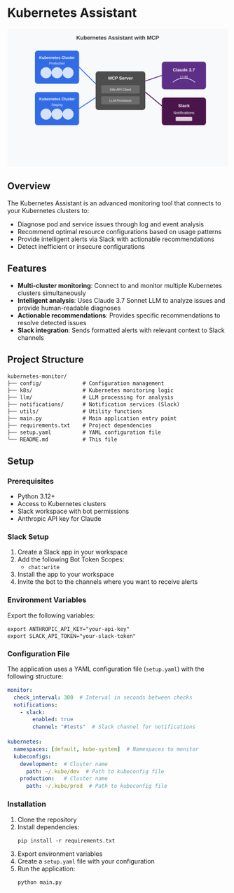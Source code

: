 # Kubernetes Assistant

![Architecture](./svg/architecture.svg)

## Overview
The Kubernetes Assistant is an advanced monitoring tool that connects to your Kubernetes clusters to:

- Diagnose pod and service issues through log and event analysis
- Recommend optimal resource configurations based on usage patterns
- Provide intelligent alerts via Slack with actionable recommendations
- Detect inefficient or insecure configurations

## Features
- **Multi-cluster monitoring**: Connect to and monitor multiple Kubernetes clusters simultaneously
- **Intelligent analysis**: Uses Claude 3.7 Sonnet LLM to analyze issues and provide human-readable diagnoses
- **Actionable recommendations**: Provides specific recommendations to resolve detected issues
- **Slack integration**: Sends formatted alerts with relevant context to Slack channels

## Project Structure
```
kubernetes-monitor/
├── config/             # Configuration management
├── k8s/                # Kubernetes monitoring logic
├── llm/                # LLM processing for analysis
├── notifications/      # Notification services (Slack)
├── utils/              # Utility functions
├── main.py             # Main application entry point
├── requirements.txt    # Project dependencies
├── setup.yaml          # YAML configuration file
└── README.md           # This file
```

## Setup

### Prerequisites
- Python 3.12+
- Access to Kubernetes clusters
- Slack workspace with bot permissions
- Anthropic API key for Claude

### Slack Setup
1. Create a Slack app in your workspace
2. Add the following Bot Token Scopes:
   - `chat:write`
3. Install the app to your workspace
4. Invite the bot to the channels where you want to receive alerts

### Environment Variables
Export the following variables:
```
export ANTHROPIC_API_KEY="your-api-key"
export SLACK_API_TOKEN="your-slack-token"
```

### Configuration File
The application uses a YAML configuration file (`setup.yaml`) with the following structure:
```yaml
monitor:
  check_interval: 300  # Interval in seconds between checks
  notifications:
    - slack:
        enabled: true
        channel: "#tests"  # Slack channel for notifications

kubernetes:
  namespaces: [default, kube-system]  # Namespaces to monitor
  kubeconfigs:
    development:  # Cluster name
      path: ~/.kube/dev  # Path to kubeconfig file
    production:   # Cluster name
      path: ~/.kube/prod  # Path to kubeconfig file
```

### Installation
1. Clone the repository
2. Install dependencies:
   ```
   pip install -r requirements.txt
   ```
3. Export environment variables
4. Create a `setup.yaml` file with your configuration
5. Run the application:
   ```
   python main.py
   ```
